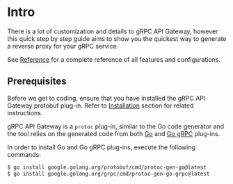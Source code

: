 # Intro

There is a lot of customization and details to gRPC API Gateway, however this quick step by step guide aims to show
you the quickest way to generate a reverse proxy for your gRPC service.

See [Reference](/reference) for a complete reference of all features and configurations.

## Prerequisites

Before we get to coding, ensure that you have installed the gRPC API Gateway protobuf plug-in.
Refer to [Installation](/installation) section for related instructions.

gRPC API Gateway is a `protoc` plug-in, similar to the Go code generator and the tool
relies on the generated code from both [Go](https://protobuf.dev/reference/go/go-generated/)
and [Go gRPC](https://grpc.io/docs/languages/go/quickstart/) plug-ins.

In order to install Go and Go gRPC plug-ins, execute the following commands:

```sh
$ go install google.golang.org/protobuf/cmd/protoc-gen-go@latest
$ go install google.golang.org/grpc/cmd/protoc-gen-go-grpc@latest
```
